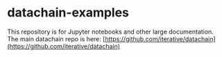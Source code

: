 # datachain-examples

This repository is for Jupyter notebooks and other large documentation.
The main datachain repo is here: [https://github.com/iterative/datachain](https://github.com/iterative/datachain)

